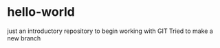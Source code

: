 # hello-world
just an introductory repository to begin working with GIT
Tried to make a new branch 
